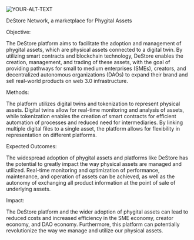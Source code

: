 <picture>
 <source media="(prefers-color-scheme: dark)" srcset=https://i.postimg.cc/ZRKjNZRR/Group-383-1.png>
 <source media="(prefers-color-scheme: light)" srcset="YOUR-LIGHTMODE-IMAGE">
 <img alt="YOUR-ALT-TEXT" src="YOUR-DEFAULT-IMAGE">
</picture>

DeStore Network, a marketplace for Phygital Assets

Objective: 

The DeStore platform aims to facilitate the adoption and management of phygital assets, which are physical assets connected to a digital twin. By utilizing smart contracts and blockchain technology, DeStore enables the creation, management, and trading of these assets, with the goal of providing pathways for small to medium enterprises (SMEs), creators, and decentralized autonomous organizations (DAOs) to expand their brand and sell real-world products on web 3.0 infrastructure.

Methods:

The platform utilizes digital twins and tokenization to represent physical assets. Digital twins allow for real-time monitoring and analysis of assets, while tokenization enables the creation of smart contracts for efficient automation of processes and reduced need for intermediaries. By linking multiple digital files to a single asset, the platform allows for flexibility in representation on different platforms.

Expected Outcomes: 

The widespread adoption of phygital assets and platforms like DeStore has the potential to greatly impact the way physical assets are managed and utilized. Real-time monitoring and optimization of performance, maintenance, and operation of assets can be achieved, as well as the autonomy of exchanging all product information at the point of sale of underlying assets.

Impact:

The DeStore platform and the wider adoption of phygital assets can lead to reduced costs and increased efficiency in the SME economy, creator economy, and DAO economy. Furthermore, this platform can potentially revolutionize the way we manage and utilize our physical assets.
